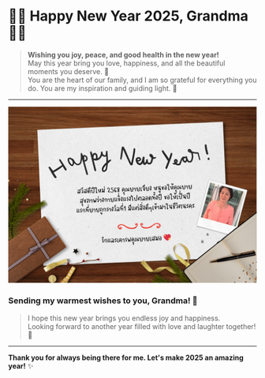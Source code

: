 # 🎄🎉 **Happy New Year 2025, Grandma** 🎉🎄

> **Wishing you joy, peace, and good health in the new year!**  
> May this year bring you love, happiness, and all the beautiful moments you deserve. 💖  
> You are the heart of our family, and I am so grateful for everything you do. You are my inspiration and guiding light. 🌟  

---

![Happy New Year E-Card](image/ecard2025.png)

### **Sending my warmest wishes to you, Grandma! 🌟**  
> I hope this new year brings you endless joy and happiness.  
> Looking forward to another year filled with love and laughter together! 🎉

---

**Thank you for always being there for me. Let's make 2025 an amazing year!** ✨



